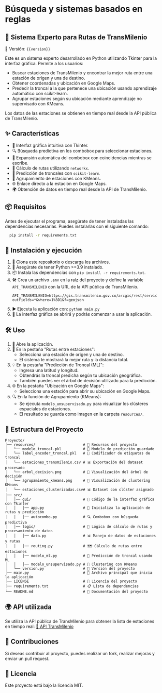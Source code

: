 # Búsqueda y sistemas basados en reglas 
## 🚏 Sistema Experto para Rutas de TransMilenio

📎 Versión: `{{version}}`

Este es un sistema experto desarrollado en Python utilizando Tkinter para la interfaz gráfica.
Permite a los usuarios:

- Buscar estaciones de TransMilenio y encontrar la mejor ruta entre una estación de origen y una de destino.
- Obtener coordenadas y ubicación en Google Maps.
- Predecir la troncal a la que pertenece una ubicación usando aprendizaje automático con scikit-learn.
- Agrupar estaciones según su ubicación mediante aprendizaje no supervisado con KMeans.

Los datos de las estaciones se obtienen en tiempo real desde la API pública de TransMilenio.

## ✨ Características

- 💅 Interfaz gráfica intuitiva con Tkinter.
- 🔍 Búsqueda predictiva en los combobox para seleccionar estaciones.
- 📌 Expansión automática del combobox con coincidencias mientras se escribe.
- 🚳️ Cálculo de rutas utilizando `networkx`.
- 🧠 Predicción de troncales con `scikit-learn`.
- 🤖 Agrupamiento de estaciones con KMeans.
- 🌐 Enlace directo a la estación en Google Maps.
- 🌍 Obtención de datos en tiempo real desde la API de TransMilenio.

## 📦 Requisitos

Antes de ejecutar el programa, asegúrate de tener instaladas las dependencias necesarias. Puedes instalarlas con el siguiente comando:

```bash
  pip install -r requirements.txt
```

## 🚀 Instalación y ejecución

1. 📅 Clona este repositorio o descarga los archivos.
2. 🐍 Asegúrate de tener Python >=3.9 instalado.
3. 📦 Instala las dependencias con `pip install -r requirements.txt`.
4. 🛠️ Crea un archivo `.env` en la raíz del proyecto y define la variable `API_TRANSMILENIO` con la URL de la API pública de TransMilenio.
   ```text
   API_TRANSMILENIO=https://gis.transmilenio.gov.co/arcgis/rest/services/Troncal/consulta_estaciones_troncales/FeatureServer/0/query?outFields=*&where=1%3D1&f=geojson
   ```
5. ▶️ Ejecuta la aplicación con: `python main.py`
6. 💅 La interfaz gráfica se abrirá y podrás comenzar a usar la aplicación.

## 🛠️ Uso

1. 🔄 Abre la aplicación.
2. 📍 En la pestaña "Rutas entre estaciones":
   - Selecciona una estación de origen y una de destino.
   - El sistema te mostrará la mejor ruta y la distancia total.
3. 💡 En la pestaña "Predicción de Troncal (ML)":
   - Ingresa una latitud y longitud.
   - Obtendrás la troncal predicha según tu ubicación geográfica.
   - También puedes ver el árbol de decisión utilizado para la predicción.
4. 🌐 En la pestaña "Ubicación en Google Maps":
   - Selecciona una estación para abrir su ubicación en Google Maps.
5. 🔍 En la función de Agrupamiento (KMeans):
   - Se ejecuta `modelo_unsupervisado.py` para visualizar los clústeres espaciales de estaciones.
   - El resultado se guarda como imagen en la carpeta `resources/`.

## 📂 Estructura del Proyecto

```
Proyecto/
│── resources/                      # 📂 Recursos del proyecto
│   └── modelo_troncal.pkl          # 🎯 Modelo de predicción guardado
│   └── label_encoder_troncal.pkl   # 🧾 Codificador de etiquetas de troncal
│   └── estaciones_transmilenio.csv # 📊 Exportación del dataset procesado
│   └── arbol_decision.png          # 🌳 Visualización del árbol de decisión
│   └── agrupamiento_kmeans.png     # 📌 Visualización de clustering KMeans
│   └── estaciones_clusterizadas.csv# 📊 Dataset con clúster asignado
│── src/
│   │── gui/                        # 🎨 Código de la interfaz gráfica con Tkinter
│   │   │── app.py                  # 💅 Inicializa la aplicación de rutas y predicción
│   │   │── autocombo.py            # 🔍 Combobox con búsqueda predictiva
│   │── logic/                      # 🧠 Lógica de cálculo de rutas y procesamiento de datos
│   │   │── data.py                 # 📊 Manejo de datos de estaciones y rutas
│   │   │── routing.py              # 🗺️ Cálculo de rutas entre estaciones
│   │   │── modelo_ml.py            # 🤖 Predicción de troncal usando ML
│   │   │── modelo_unsupervisado.py # 🔎 Clustering con KMeans
│   └── version.py                  # 📜 Versión del proyecto
│── main.py                         # 📌 Archivo principal que inicia la aplicación
│── LICENSE                         # 📜 Licencia del proyecto
│── requirements.txt                # 📋 Lista de dependencias
└── README.md                       # 📖 Documentación del proyecto
```

## 🌍 API utilizada

Se utiliza la API pública de TransMilenio para obtener la lista de estaciones en tiempo real: [🔗 API TransMilenio](https://datosabiertos-transmilenio.hub.arcgis.com/datasets/Transmilenio::estaciones-troncales-de-transmilenio/about)

## 🤝 Contribuciones

Si deseas contribuir al proyecto, puedes realizar un fork, realizar mejoras y enviar un pull request.

## 📜 Licencia

Este proyecto está bajo la licencia MIT.
